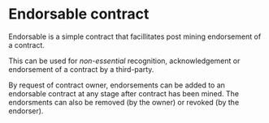 # Endorsable contract

Endorsable is a simple contract that facillitates post mining endorsement of a contract.

This can be used for _non-essential_ recognition, acknowledgement or endorsement of a contract by a third-party.

By request of contract owner, endorsements can be added to an endorsable contract at any stage after contract has been mined.
The endorsments can also be removed (by the owner) or revoked (by the endorser).
